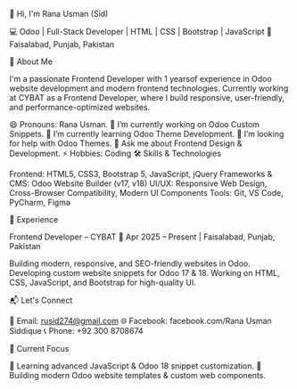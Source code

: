 👋 Hi, I'm Rana Usman (Sid)

💻 Odoo | Full-Stack Developer | HTML | CSS | Bootstrap | JavaScript
📍 Faisalabad, Punjab, Pakistan

🚀 About Me

I'm a passionate Frontend Developer with 1 yearsof experience in Odoo website development and modern frontend technologies.
Currently working at CYBAT as a Frontend Developer, where I build responsive, user-friendly, and performance-optimized websites.


😄 Pronouns: Rana Usman.
🔭 I’m currently working on Odoo Custom Snippets.
🌱 I’m currently learning Odoo Theme Development.
🤔 I’m looking for help with Odoo Themes.
💬 Ask me about Frontend Design & Development.
⚡ Hobbies: Coding
🛠 Skills & Technologies

Frontend: HTML5, CSS3, Bootstrap 5, JavaScript, jQuery
Frameworks & CMS: Odoo Website Builder (v17, v18)
UI/UX: Responsive Web Design, Cross-Browser Compatibility, Modern UI Components
Tools: Git, VS Code, PyCharm, Figma

💼 Experience

Frontend Developer – CYBAT
📅 Apr 2025 – Present | Faisalabad, Punjab, Pakistan

Building modern, responsive, and SEO-friendly websites in Odoo.
Developing custom website snippets for Odoo 17 & 18.
Working on HTML, CSS, JavaScript, and Bootstrap for high-quality UI.


📬 Let's Connect

📧 Email: rusid274@gmail.com
🌐 Facebook: facebook.com/Rana Usman Siddique
📞 Phone: +92 300 8708674

📌 Current Focus

🌱 Learning advanced JavaScript & Odoo 18 snippet customization.
🚀 Building modern Odoo website templates & custom web components.
